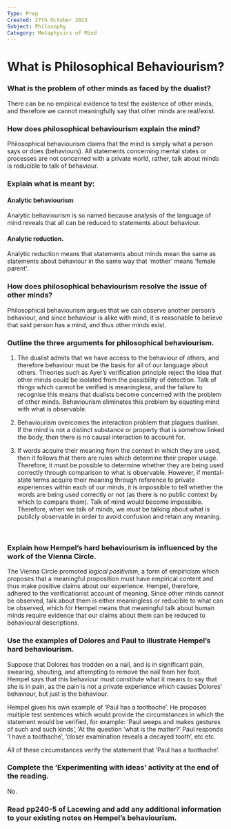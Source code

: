 ```yaml
---
Type: Prep
Created: 27th October 2023
Subject: Philosophy
Category: Metaphysics of Mind
---
```


# What is Philosophical Behaviourism?

### What is the problem of other minds as faced by the dualist?

There can be no empirical evidence to test the existence of other minds, and therefore we cannot meaningfully say that other minds are real/exist.
</br>
### How does philosophical behaviourism explain the mind?

Philosophical behaviourism claims that the mind is simply what a person says or does (behaviours). All statements concerning mental states or processes are not concerned with a private world, rather, talk about minds is reducible to talk of behaviour.
</br>

### Explain what is meant by:

#### Analytic behaviourism

Analytic behaviourism is so named because analysis of the language of mind reveals that all can be reduced to statements about behaviour.
#### Analytic reduction.

Analytic reduction means that statements about minds mean the same as statements about behaviour in the same way that ‘mother’ means ‘female parent’.

### How does philosophical behaviourism resolve the issue of other minds?

Philosophical behaviourism argues that we can observe another person’s behaviour, and since behaviour is alike with mind, it is reasonable to believe that said person has a mind, and thus other minds exist.
</br>

### Outline the three arguments for philosophical behaviourism.

1) The dualist admits that we have access to the behaviour of others, and therefore behaviour must be the basis for all of our language about others. Theories such as Ayer’s verification principle reject the idea that other minds could be isolated from the possibility of detection. Talk of things which cannot be verified is meaningless, and the failure to recognise this means that dualists become concerned with the problem of other minds. Behaviourism eliminates this problem by equating mind with what is observable.

2) Behaviourism overcomes the interaction problem that plagues dualism. If the mind is not a distinct substance or property that is somehow linked the body, then there is no causal interaction to account for.

3) If words acquire their meaning from the context in which they are used, then it follows that there are rules which determine their proper usage. Therefore, it must be possible to determine whether they are being used correctly through comparison to what is observable. However, if mental-state terms acquire their meaning through reference to private experiences within each of our minds, it is impossible to tell whether the words are being used correctly or not (as there is no public context by which to compare them). Talk of mind would become impossible. Therefore, when we talk of minds, we *must* be talking about what is publicly observable in order to avoid confusion and retain any meaning.
</br>


### Explain how Hempel’s hard behaviourism is influenced by the work of the Vienna Circle.

The Vienna Circle promoted *logical positivism*, a form of empiricism which proposes that a meaningful proposition must have empirical content and thus make positive claims about our experience. Hempel, therefore, adhered to the verificationist account of meaning. Since other minds cannot be observed, talk about them is either meaningless or reducible to what can be observed, which for Hempel means that meaningful talk about human minds require evidence that our claims about them can be reduced to behavioural descriptions.

### Use the examples of Dolores and Paul to illustrate Hempel’s hard behaviourism.

Suppose that Dolores has trodden on a nail, and is in significant pain, swearing, shouting, and attempting to remove the nail from her foot. Hempel says that this behaviour must constitute what it means to say that she is in pain, as the pain is not a private experience which causes Dolores’ behaviour, but just is the behaviour. 

Hempel gives his own example of ‘Paul has a toothache’. He proposes multiple test sentences which would provide the circumstances in which the statement would be verified, for example: ‘Paul weeps and makes gestures of such and such kinds’, ‘At the question ‘what is the matter?’ Paul responds ‘I have a toothache’, ‘closer examination reveals a decayed tooth’, etc etc.

All of these circumstances verify the statement that ‘Paul has a toothache’.

### Complete the ‘Experimenting with ideas’ activity at the end of the reading.

No.

### Read pp240-5 of Lacewing and add any additional information to your existing notes on Hempel’s behaviourism.
